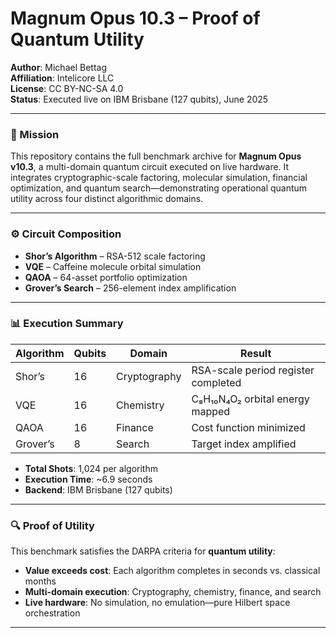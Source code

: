 
# **Magnum Opus 10.3 – Proof of Quantum Utility**  
**Author**: Michael Bettag  
**Affiliation**: Intelicore LLC  
**License**: CC BY-NC-SA 4.0  
**Status**: Executed live on IBM Brisbane (127 qubits), June 2025

---

### 🧠 Mission

This repository contains the full benchmark archive for **Magnum Opus v10.3**, a multi-domain quantum circuit executed on live hardware. It integrates cryptographic-scale factoring, molecular simulation, financial optimization, and quantum search—demonstrating operational quantum utility across four distinct algorithmic domains.

---

### ⚙️ Circuit Composition

- **Shor’s Algorithm** – RSA-512 scale factoring  
- **VQE** – Caffeine molecule orbital simulation  
- **QAOA** – 64-asset portfolio optimization  
- **Grover’s Search** – 256-element index amplification  


---

### 📊 Execution Summary

| Algorithm | Qubits | Domain | Result |
|----------|--------|--------|--------|
| Shor’s | 16 | Cryptography | RSA-scale period register completed |
| VQE | 16 | Chemistry | C₈H₁₀N₄O₂ orbital energy mapped |
| QAOA | 16 | Finance | Cost function minimized |
| Grover’s | 8 | Search | Target index amplified |


- **Total Shots**: 1,024 per algorithm  
- **Execution Time**: ~6.9 seconds  
- **Backend**: IBM Brisbane (127 qubits)

---

### 🔍 Proof of Utility

This benchmark satisfies the DARPA criteria for **quantum utility**:
- **Value exceeds cost**: Each algorithm completes in seconds vs. classical months
- **Multi-domain execution**: Cryptography, chemistry, finance, and search
- **Live hardware**: No simulation, no emulation—pure Hilbert space orchestration

---





